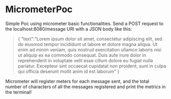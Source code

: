 # MicrometerPoc
Simple Poc using micrometer basic functionalities.
Send a POST request to the localhost:8080/message URI with a JSON body like this:

>{
	"text":"Lorem ipsum dolor sit amet, consectetur adipiscing elit, sed do eiusmod tempor incididunt ut labore et dolore magna aliqua. Ut enim ad minim veniam, quis nostrud exercitation ullamco laboris nisi ut aliquip ex ea commodo consequat. Duis aute irure dolor in reprehenderit in voluptate velit esse cillum dolore eu fugiat nulla pariatur. Excepteur sint occaecat cupidatat non proident, sunt in culpa qui officia deserunt mollit anim id est laborum"
}

Micrometer will register meters for each message sent, and the total number of characters of all the messages registered and print the metrics in the terminal!
